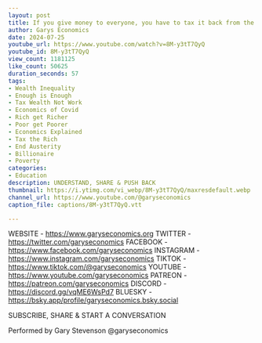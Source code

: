 ```yaml
---
layout: post
title: If you give money to everyone, you have to tax it back from the rich.
author: Garys Economics
date: 2024-07-25
youtube_url: https://www.youtube.com/watch?v=8M-y3tT7QyQ
youtube_id: 8M-y3tT7QyQ
view_count: 1181125
like_count: 50625
duration_seconds: 57
tags:
- Wealth Inequality
- Enough is Enough
- Tax Wealth Not Work
- Economics of Covid
- Rich get Richer
- Poor get Poorer
- Economics Explained
- Tax the Rich
- End Austerity
- Billionaire
- Poverty
categories:
- Education
description: UNDERSTAND, SHARE & PUSH BACK
thumbnail: https://i.ytimg.com/vi_webp/8M-y3tT7QyQ/maxresdefault.webp
channel_url: https://www.youtube.com/@garyseconomics
caption_file: captions/8M-y3tT7QyQ.vtt

---
```


WEBSITE - https://www.garyseconomics.org
TWITTER  - https://twitter.com/garyseconomics
FACEBOOK - https://www.facebook.com/garyseconomics
INSTAGRAM  - https://www.instagram.com/garyseconomics
TIKTOK - https://www.tiktok.com/@garyseconomics
YOUTUBE -  https://www.youtube.com/garyseconomics
PATREON - https://patreon.com/garyseconomics
DISCORD - https://discord.gg/vqME6WsPd7
BLUESKY - https://bsky.app/profile/garyseconomics.bsky.social

SUBSCRIBE, SHARE & START A CONVERSATION

Performed by Gary Stevenson
@garyseconomics

